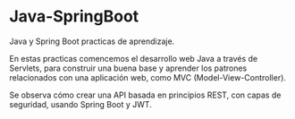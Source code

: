 # Java-SpringBoot

Java y Spring Boot practicas de aprendizaje.

En estas practicas comencemos el desarrollo web Java a través de Servlets,
para construir una buena base y aprender los patrones relacionados
con una aplicación web, como MVC (Model-View-Controller).

Se observa cómo crear una API basada en principios REST,
con capas de seguridad, usando Spring Boot y JWT.
